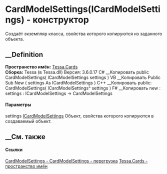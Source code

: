 # CardModelSettings(ICardModelSettings) - конструктор
Создаёт экземпляр класса, свойства которого копируются из заданного объекта.
## __Definition
 **Пространство имён:** [Tessa.Cards](N_Tessa_Cards.htm)  
 **Сборка:** Tessa (в Tessa.dll) Версия: 3.6.0.17
C# __Копировать
     public CardModelSettings(
    	ICardModelSettings settings
    )
VB __Копировать
     Public Sub New ( 
    	settings As ICardModelSettings
    )
C++ __Копировать
     public:
    CardModelSettings(
    	ICardModelSettings^ settings
    )
F# __Копировать
     new : 
            settings : ICardModelSettings -> CardModelSettings
#### Параметры
settings [ICardModelSettings](T_Tessa_Cards_ICardModelSettings.htm)
    Объект, свойства которого копируются в создаваемый объект.
##  __См. также
#### Ссылки
[CardModelSettings - ](T_Tessa_Cards_CardModelSettings.htm)
[CardModelSettings -
перегрузка](Overload_Tessa_Cards_CardModelSettings__ctor.htm)
[Tessa.Cards - пространство имён](N_Tessa_Cards.htm)
